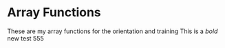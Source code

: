 # Array Functions
These are my array functions for the orientation and training
This is a *bold* new test 555